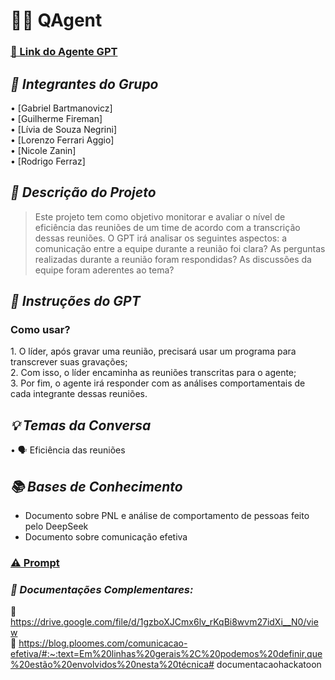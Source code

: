 # 🕵️‍♂️ QAgent

### [🔗 Link do Agente GPT](https://chatgpt.com/g/g-67992b41db988191bdb92340ff6f2d43-analista-comportamental)

## *👥  Integrantes do Grupo*  
•⁠  ⁠[Gabriel Bartmanovicz] <br/>
•⁠  ⁠[Guilherme Fireman] <br/>
•⁠  ⁠[Lívia de Souza Negrini] <br/>
•⁠  ⁠[Lorenzo Ferrari Aggio] <br/>
•⁠  ⁠[Nicole Zanin] <br/>
•⁠  ⁠[Rodrigo Ferraz]

## *📄 Descrição do Projeto* 
> ⁠Este projeto tem como objetivo monitorar e avaliar o nível de eficiência das reuniões de um time de acordo com a transcrição dessas reuniões. O GPT irá analisar os seguintes aspectos: a comunicação entre a equipe durante a reunião foi clara? As perguntas realizadas durante a reunião foram respondidas? As discussões da equipe foram aderentes ao tema?

## *🤖 Instruções do GPT* 
### Como usar?
1.⁠ O líder, após gravar uma reunião, precisará usar um programa para transcrever suas gravações;<br/>
2. Com isso, o líder encaminha as reuniões transcritas para o agente;<br/>
3. Por fim, o agente irá responder com as análises comportamentais de cada integrante dessas reuniões.

## *💡 Temas da Conversa* 
•⁠  ⁠🗣️ Eficiência das reuniões

## *📚 Bases de Conhecimento*  
- Documento sobre PNL e análise de comportamento de pessoas feito pelo DeepSeek
- Documento sobre comunicação efetiva

### [⚠️ Prompt](https://we.tl/t-1WDh12krfg)

### *📖 Documentações Complementares:*  
⁠🔗 https://drive.google.com/file/d/1gzboXJCmx6lv_rKqBi8wvm27idXi__N0/view<br/>
⁠🔗 https://blog.ploomes.com/comunicacao-efetiva/#:~:text=Em%20linhas%20gerais%2C%20podemos%20definir,que%20estão%20envolvidos%20nesta%20técnica# documentacaohackatoon
